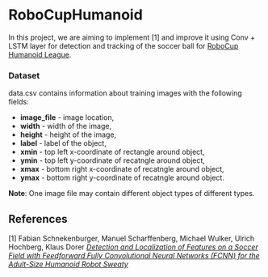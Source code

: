 # RoboCupHumanoid
In this project, we are aiming to implement [1] and improve it using Conv + LSTM layer for detection and tracking of the soccer ball for <a href="https://www.robocuphumanoid.org/">RoboCup Humanoid League</a>.

### Dataset
data.csv contains information about training images with the following fields:
<ul>
  <li><b>image_file</b> - image location,</li>
  <li><b>width</b> - width of the image,</li>
  <li><b>height</b> - height of the image,</li>
  <li><b>label</b> - label of the object,</li>
  <li><b>xmin</b> - top left x-coordinate of rectangle around object,</li>
  <li><b>ymin</b> - top left y-coordinate of recatngle around object,</li>
  <li><b>xmax</b> - bottom right x-coordinate of recatngle around object,</li>
  <li><b>ymax</b> - bottom right y-coordinate of recatngle around object.</li>
</ul>
<b>Note</b>: One image file may contain different object types of different types.

## References
[1] Fabian Schnekenburger, Manuel Scharffenberg, Michael Wulker, Ulrich Hochberg, Klaus Dorer [*Detection and Localization of Features on a Soccer Field with Feedforward Fully Convolutional Neural Networks (FCNN) for the Adult-Size Humanoid Robot Sweaty*](http://lofarolabs.com/events/robocup/ws17/papers/Humanoids_RoboCup_Workshop_2017_pape_4.pdf)
